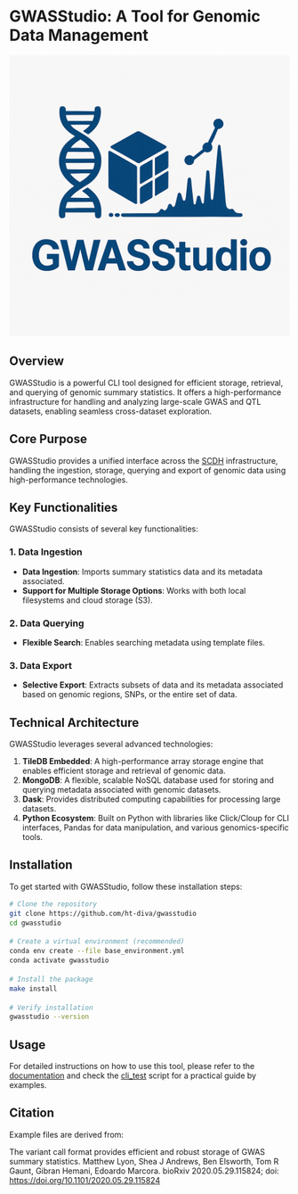 

# GWASStudio: A Tool for Genomic Data Management

![alt text](image.png)


## Overview

GWASStudio is a powerful CLI tool designed for efficient storage, retrieval, and querying of genomic summary statistics. It offers a high-performance infrastructure for handling and analyzing large-scale GWAS and QTL datasets, enabling seamless cross-dataset exploration.

## Core Purpose

GWASStudio provides a unified interface across the [SCDH](https://github.com/ht-diva/cdh_in_a_box) infrastructure, handling the ingestion, storage, querying and export of genomic data using high-performance technologies.

## Key Functionalities

GWASStudio consists of several key functionalities:

### 1. Data Ingestion
- **Data Ingestion**: Imports summary statistics data and its metadata associated.
- **Support for Multiple Storage Options**: Works with both local filesystems and cloud storage (S3).

### 2. Data Querying
- **Flexible Search**: Enables searching metadata using template files.

### 3. Data Export
- **Selective Export**: Extracts subsets of data and its metadata associated based on genomic regions, SNPs, or the entire set of data.

## Technical Architecture

GWASStudio leverages several advanced technologies:

1. **TileDB Embedded**: A high-performance array storage engine that enables efficient storage and retrieval of genomic data.
2. **MongoDB**: A flexible, scalable NoSQL database used for storing and querying metadata associated with genomic datasets.
3. **Dask**: Provides distributed computing capabilities for processing large datasets.
4. **Python Ecosystem**: Built on Python with libraries like Click/Cloup for CLI interfaces, Pandas for data manipulation, and various genomics-specific tools.

## Installation

To get started with GWASStudio, follow these installation steps:
```bash
# Clone the repository
git clone https://github.com/ht-diva/gwasstudio
cd gwasstudio

# Create a virtual environment (recommended)
conda env create --file base_environment.yml
conda activate gwasstudio

# Install the package
make install

# Verify installation
gwasstudio --version
```

## Usage

For detailed instructions on how to use this tool, please refer to the [documentation](docs/README.md) and check the [cli_test](scripts/) script for a practical guide by examples.

## Citation

Example files are derived from:

The variant call format provides efficient and robust storage of GWAS summary statistics. Matthew Lyon, Shea J Andrews, Ben Elsworth, Tom R Gaunt, Gibran Hemani, Edoardo Marcora. bioRxiv 2020.05.29.115824; doi: https://doi.org/10.1101/2020.05.29.115824
